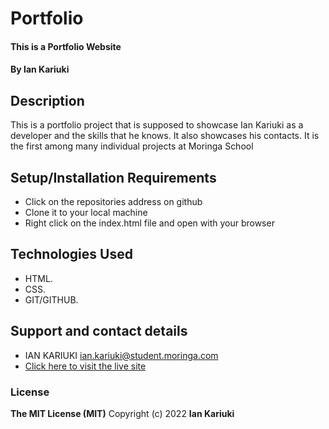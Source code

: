# Portfolio
#### This is a Portfolio Website
#### By **Ian Kariuki**
## Description
  This is a portfolio project that is supposed to showcase Ian Kariuki as a developer and the skills that he knows. It also showcases his contacts. It is the first among many individual projects at Moringa School
## Setup/Installation Requirements
* Click on the repositories address on github
* Clone it to your local machine
* Right click on the index.html file and open with your browser
## Technologies Used
* HTML.
* CSS.
* GIT/GITHUB.
## Support and contact details
* IAN KARIUKI ian.kariuki@student.moringa.com
* [Click here to visit the live site](https://ianmwema07.github.io/portfolio/#home)
### License
**The MIT License (MIT)**
Copyright (c) 2022 **Ian Kariuki**